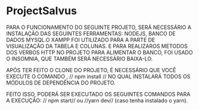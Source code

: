 # ProjectSalvus
PARA O FUNCIONAMENTO DO SEGUINTE PROJETO, SERÁ NECESSÁRIO A INSTALAÇÃO DAS SEGUINTES FERRAMENTAS:
NODEJS, BANCO DE DADOS MYSQL.O XAMPP FOI UTILIZADO PARA A PARTE DE VISUALIZAÇÃO DA TABELA E COLUNAS. 
E PARA REALIZAROS METODOS DOS VERBOS HTTP NO PROJETO PARA ALIMENTAR O BANCO, FOI USADO O INSOMNIA, QUE TAMBÉM SERÁ NECESSÁRIO BAIXA-LO. 


APÓS TER FEITO O CLONE DO PROJETO, É NECESSÁRIO QUE VOCÊ EXECUTE O COMANDO , // npm install //
NO QUAL INSTALARÁ TODOS OS MÓDULOS DE DEPENDÊNCIA DO PROJETO.


FEITO ISSO, PODERÁ SER EXECUTADO OS SEGUINTES COMANDOS PARA A EXECUÇÃO:
 // npm start// ou //yarn dev// (caso tenha instalado o yarn).
